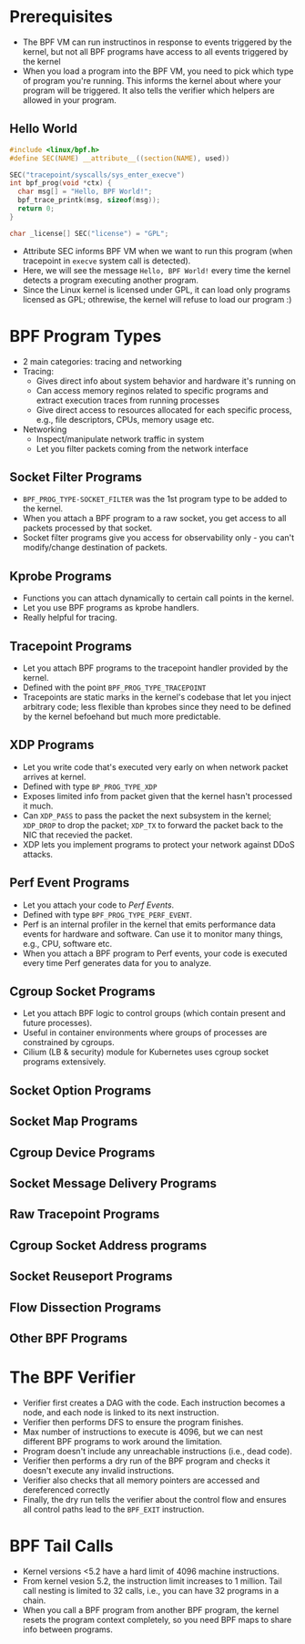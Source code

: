 # Prerequisites
- The BPF VM can run instructinos in response to events triggered by the kernel, but not all BPF programs have access to all events triggered by the kernel
- When you load a program into the BPF VM, you need to pick which type of program you're running. This informs the kernel about where your program will be triggered. It also tells the verifier which helpers are allowed in your program.

## Hello World
```c
#include <linux/bpf.h>
#define SEC(NAME) __attribute__((section(NAME), used))

SEC("tracepoint/syscalls/sys_enter_execve")
int bpf_prog(void *ctx) {
  char msg[] = "Hello, BPF World!";
  bpf_trace_printk(msg, sizeof(msg));
  return 0;
}

char _license[] SEC("license") = "GPL";
```

- Attribute SEC informs BPF VM when we want to run this program (when tracepoint in `execve` system call is detected).
- Here, we will see the message `Hello, BPF World!` every time the kernel detects a program executing another program.
- Since the Linux kernel is licensed under GPL, it can load only programs licensed as GPL; othrewise, the kernel will refuse to load our program :)

# BPF Program Types
- 2 main categories: tracing and networking
- Tracing:
    - Gives direct info about system behavior and hardware it's running on
    - Can access memory reginos related to specific programs and extract execution traces from running processes
    - Give direct access to resources allocated for each specific process, e.g., file descriptors, CPUs, memory usage etc.
- Networking
    - Inspect/manipulate network traffic in system
    - Let you filter packets coming from the network interface

## Socket Filter Programs
- `BPF_PROG_TYPE-SOCKET_FILTER` was the 1st program type to be added to the kernel.
- When you attach a BPF program to a raw socket, you get access to all packets processed by that socket.
- Socket filter programs give you access for observability only - you can't modify/change destination of packets.

## Kprobe Programs
- Functions you can attach dynamically to certain call points in the kernel.
- Let you use BPF programs as kprobe handlers.
- Really helpful for tracing.

## Tracepoint Programs
- Let you attach BPF programs to the tracepoint handler provided by the kernel.
- Defined with the point `BPF_PROG_TYPE_TRACEPOINT`
- Tracepoints are static marks in the kernel's codebase that let you inject arbitrary code; less flexible than kprobes since they need to be defined by the kernel befoehand but much more predictable.

## XDP Programs
- Let you write code that's executed very early on when network packet arrives at kernel.
- Defined with type `BP_PROG_TYPE_XDP`
- Exposes limited info from packet given that the kernel hasn't processed it much.
- Can `XDP_PASS` to pass the packet the next subsystem in the kernel; `XDP_DROP` to drop the packet; `XDP_TX` to forward the packet back to the NIC that recevied the packet.
- XDP lets you implement programs to protect your network against DDoS attacks.

## Perf Event Programs
- Let you attach your code to _Perf Events_.
- Defined with type `BPF_PROG_TYPE_PERF_EVENT`.
- Perf is an internal profiler in the kernel that emits performance data events for hardware and software. Can use it to monitor many things, e.g., CPU, software etc.
- When you attach a BPF program to Perf events, your code is executed every time Perf generates data for you to analyze.

## Cgroup Socket Programs
- Let you attach BPF logic to control groups (which contain present and future processes).
- Useful in container environments where groups of processes are constrained by cgroups.
- Cilium (LB & security) module for Kubernetes uses cgroup socket programs extensively.

## Socket Option Programs



## Socket Map Programs


## Cgroup Device Programs


## Socket Message Delivery Programs



## Raw Tracepoint Programs



## Cgroup Socket Address programs



## Socket Reuseport Programs



## Flow Dissection Programs



## Other BPF Programs


# The BPF Verifier
- Verifier first creates a DAG with the code. Each instruction becomes a node, and each node is linked to its next instruction.
- Verifier then performs DFS to ensure the program finishes.
- Max number of instructions to execute is 4096, but we can nest different BPF programs to work around the limitation.
- Program doesn't include any unreachable instructions (i.e., dead code).
- Verifier then performs a dry run of the BPF program and checks it doesn't execute any invalid instructions.
- Verifier also checks that all memory pointers are accessed and dereferenced correctly
- Finally, the dry run tells the verifier about the control flow and ensures all control paths lead to the `BPF_EXIT` instruction.

# BPF Tail Calls
- Kernel versions <5.2 have a hard limit of 4096 machine instructions.
- From kernel vesion 5.2, the instruction limit increases to 1 million. Tail call nesting is limited to 32 calls, i.e., you can have 32 programs in a chain.
- When you call a BPF program from another BPF program, the kernel resets the program context completely, so you need BPF maps to share info between programs.
